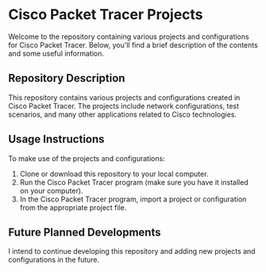# Cisco Packet Tracer Projects

Welcome to the repository containing various projects and configurations for Cisco Packet Tracer. Below, you'll find a brief description of the contents and some useful information.

## Repository Description

This repository contains various projects and configurations created in Cisco Packet Tracer. The projects include network configurations, test scenarios, and many other applications related to Cisco technologies.

## Usage Instructions

To make use of the projects and configurations:

1. Clone or download this repository to your local computer.
2. Run the Cisco Packet Tracer program (make sure you have it installed on your computer).
3. In the Cisco Packet Tracer program, import a project or configuration from the appropriate project file.

## Future Planned Developments

I intend to continue developing this repository and adding new projects and configurations in the future.
